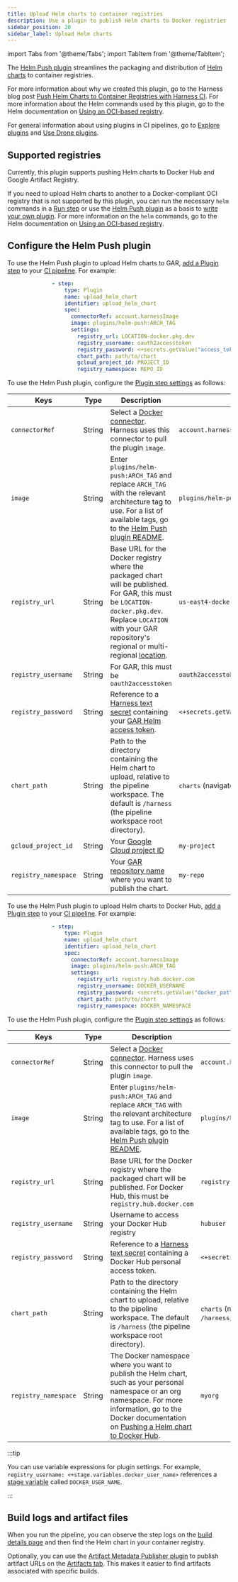 ```yaml
---
title: Upload Helm charts to container registries
description: Use a plugin to publish Helm charts to Docker registries
sidebar_position: 20
sidebar_label: Upload Helm charts
---
```


import Tabs from '@theme/Tabs';
import TabItem from '@theme/TabItem';

The [Helm Push plugin](https://github.com/harness-community/drone-push-helm-chart-docker-registry) streamlines the packaging and distribution of [Helm charts](https://helm.sh/docs/topics/charts/) to container registries.

For more information about why we created this plugin, go to the Harness blog post [Push Helm Charts to Container Registries with Harness CI](https://www.harness.io/blog/helm-container-registries-harness-ci). For more information about the Helm commands used by this plugin, go to the Helm documentation on [Using an OCI-based registry](https://helm.sh/docs/topics/registries/#using-an-oci-based-registry).

For general information about using plugins in CI pipelines, go to [Explore plugins](../../use-drone-plugins/explore-ci-plugins.md) and [Use Drone plugins](../../use-drone-plugins/run-a-drone-plugin-in-ci.md).

## Supported registries

Currently, this plugin supports pushing Helm charts to Docker Hub and Google Artifact Registry.

If you need to upload Helm charts to another to a Docker-compliant OCI registry that is not supported by this plugin, you can run the necessary `helm` commands in a [Run step](/docs/continuous-integration/use-ci/run-step-settings) or use the [Helm Push plugin](https://github.com/harness-community/drone-push-helm-chart-docker-registry) as a basis to [write your own plugin](../../use-drone-plugins/custom_plugins.md). For more information on the `helm` commands, go to the Helm documentation on [Using an OCI-based registry](https://helm.sh/docs/topics/registries/#using-an-oci-based-registry).

## Configure the Helm Push plugin

<Tabs>
<TabItem value="gar" label="Upload Helm charts to GAR" default>

To use the Helm Push plugin to upload Helm charts to GAR, [add a Plugin step](../../use-drone-plugins/run-a-drone-plugin-in-ci.md) to your [CI pipeline](../../prep-ci-pipeline-components.md). For example:

```yaml
              - step:
                  type: Plugin
                  name: upload_helm_chart
                  identifier: upload_helm_chart
                  spec:
                    connectorRef: account.harnessImage
                    image: plugins/helm-push:ARCH_TAG
                    settings:
                      registry_url: LOCATION-docker.pkg.dev
                      registry_username: oauth2accesstoken
                      registry_password: <+secrets.getValue("access_token")>
                      chart_path: path/to/chart
                      gcloud_project_id: PROJECT_ID
                      registry_namespace: REPO_ID
```

To use the Helm Push plugin, configure the [Plugin step settings](../../use-drone-plugins/plugin-step-settings-reference.md) as follows:

| Keys | Type | Description | Value example |
| - | - | - | - |
| `connectorRef` | String | Select a [Docker connector](/docs/platform/connectors/cloud-providers/ref-cloud-providers/docker-registry-connector-settings-reference). Harness uses this connector to pull the plugin `image`. | `account.harnessImage` |
| `image` | String | Enter `plugins/helm-push:ARCH_TAG` and replace `ARCH_TAG` with the relevant architecture tag to use. For a list of available tags, go to the [Helm Push plugin README](https://github.com/harness-community/drone-helm-chart-container-registry?tab=readme-ov-file#plugin-image). | `plugins/helm-push:linux-amd64` |
| `registry_url` | String | Base URL for the Docker registry where the packaged chart will be published. For GAR, this must be `LOCATION-docker.pkg.dev`. Replace `LOCATION` with your GAR repository's regional or multi-regional [location](https://cloud.google.com/artifact-registry/docs/repositories/repo-locations). | `us-east4-docker.pkg.dev` |
| `registry_username` | String | For GAR, this must be `oauth2accesstoken` | `oauth2accesstoken` |
| `registry_password` | String | Reference to a [Harness text secret](/docs/platform/secrets/add-use-text-secrets) containing your [GAR Helm access token](https://cloud.google.com/artifact-registry/docs/helm/authentication#token). | `<+secrets.getValue("docker_chart_registry_password")>` |
| `chart_path` | String | Path to the directory containing the Helm chart to upload, relative to the pipeline workspace. The default is `/harness` (the pipeline workspace root directory). | `charts` (navigates to `/harness/charts`) |
| `gcloud_project_id` | String | Your [Google Cloud project ID](https://cloud.google.com/artifact-registry/docs/helm/manage-charts#push) | `my-project` |
| `registry_namespace` | String | Your [GAR repository name](https://cloud.google.com/artifact-registry/docs/helm/manage-charts#push) where you want to publish the chart. | `my-repo` |

</TabItem>
<TabItem value="dh" label="Upload Helm charts to Docker Hub">

To use the Helm Push plugin to upload Helm charts to Docker Hub, [add a Plugin step](../../use-drone-plugins/run-a-drone-plugin-in-ci.md) to your [CI pipeline](../../prep-ci-pipeline-components.md). For example:

```yaml
              - step:
                  type: Plugin
                  name: upload_helm_chart
                  identifier: upload_helm_chart
                  spec:
                    connectorRef: account.harnessImage
                    image: plugins/helm-push:ARCH_TAG
                    settings:
                      registry_url: registry.hub.docker.com
                      registry_username: DOCKER_USERNAME
                      registry_password: <secrets.getValue("docker_pat")>
                      chart_path: path/to/chart
                      registry_namespace: DOCKER_NAMESPACE
```
To use the Helm Push plugin, configure the [Plugin step settings](../../use-drone-plugins/plugin-step-settings-reference.md) as follows:

| Keys | Type | Description | Value example |
| - | - | - | - |
| `connectorRef` | String | Select a [Docker connector](/docs/platform/connectors/cloud-providers/ref-cloud-providers/docker-registry-connector-settings-reference). Harness uses this connector to pull the plugin `image`. | `account.harnessImage` |
| `image` | String | Enter `plugins/helm-push:ARCH_TAG` and replace `ARCH_TAG` with the relevant architecture tag to use. For a list of available tags, go to the [Helm Push plugin README](https://github.com/harness-community/drone-helm-chart-container-registry?tab=readme-ov-file#plugin-image). | `plugins/helm-push:linux-amd64` |
| `registry_url` | String | Base URL for the Docker registry where the packaged chart will be published. For Docker Hub, this must be `registry.hub.docker.com` | `registry.hub.docker.com` |
| `registry_username` | String | Username to access your Docker Hub registry | `hubuser` |
| `registry_password` | String | Reference to a [Harness text secret](/docs/platform/secrets/add-use-text-secrets) containing a Docker Hub personal access token. | `<+secrets.getValue("docker_pat")>` |
| `chart_path` | String | Path to the directory containing the Helm chart to upload, relative to the pipeline workspace. The default is `/harness` (the pipeline workspace root directory). | `charts` (navigates to `/harness/charts`) |
| `registry_namespace` | String | The Docker namespace where you want to publish the Helm chart, such as your personal namespace or an org namespace. For more information, go to the Docker documentation on [Pushing a Helm chart to Docker Hub](https://docs.docker.com/docker-hub/oci-artifacts/#push-a-helm-chart). | `myorg` |

</TabItem>
</Tabs>

:::tip

You can use variable expressions for plugin settings. For example, `registry_username: <+stage.variables.docker_user_name>` references a [stage variable](/docs/platform/pipelines/add-a-stage#stage-variables) called `DOCKER_USER_NAME`.

:::

## Build logs and artifact files

When you run the pipeline, you can observe the step logs on the [build details page](../../viewing-builds.md) and then find the Helm chart in your container registry.

Optionally, you can use the [Artifact Metadata Publisher plugin](https://github.com/drone-plugins/artifact-metadata-publisher) to publish artifact URLs on the [Artifacts tab](../../viewing-builds.md). This makes it easier to find artifacts associated with specific builds.
